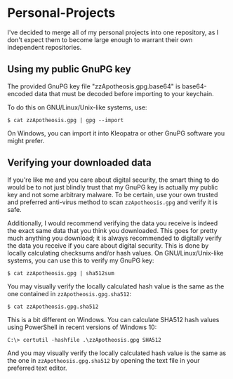 # Personal-Projects
I've decided to merge all of my personal projects into one repository, as I don't expect them to become large enough to warrant their own independent repositories.

## Using my public GnuPG key
The provided GnuPG key file "zzApotheosis.gpg.base64" is base64-encoded data that must be decoded before importing to your keychain.

To do this on GNU/Linux/Unix-like systems, use:
```
$ cat zzApotheosis.gpg | gpg --import
```

On Windows, you can import it into Kleopatra or other GnuPG software you might prefer.

## Verifying your downloaded data
If you're like me and you care about digital security, the smart thing to do would be to not just blindly trust that my GnuPG key is actually my public key and not some arbitrary malware. To be certain, use your own trusted and preferred anti-virus method to scan `zzApotheosis.gpg` and verify it is safe.

Additionally, I would recommend verifying the data you receive is indeed the exact same data that you think you downloaded. This goes for pretty much anything you download; it is always recommended to digitally verify the data you receive if you care about digital security. This is done by locally calculating checksums and/or hash values. On GNU/Linux/Unix-like systems, you can use this to verify my GnuPG key:
```
$ cat zzApotheosis.gpg | sha512sum
```
You may visually verify the locally calculated hash value is the same as the one contained in `zzApotheosis.gpg.sha512`:
```
$ cat zzApotheosis.gpg.sha512
```

This is a bit different on Windows. You can calculate SHA512 hash values using PowerShell in recent versions of Windows 10:
```
C:\> certutil -hashfile .\zzApotheosis.gpg SHA512
```
And you may visually verify the locally calculated hash value is the same as the one in `zzApotheosis.gpg.sha512` by opening the text file in your preferred text editor.

